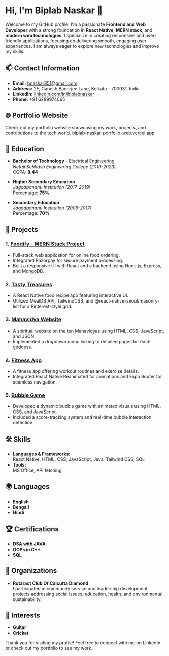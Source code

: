 # Hi, I'm Biplab Naskar 👋

Welcome to my GitHub profile! I'm a passionate **Frontend and Web Developer** with a strong foundation in **React Native**, **MERN stack**, and **modern web technologies**. I specialize in creating responsive and user-friendly applications, focusing on delivering smooth, engaging user experiences. I am always eager to explore new technologies and improve my skills.

## 📫 Contact Information
- **Email:** [bnaskar851@gmail.com](mailto:bnaskar851@gmail.com)
- **Address:** 2F, Ganesh Banerjee Lane, Kolkata - 700031, India
- **LinkedIn:** [linkedin.com/in/biplabnaskar](https://www.linkedin.com/in/biplabnaskar)
- **Phone:** +91 6289974065

## 🌐 Portfolio Website
Check out my portfolio website showcasing my work, projects, and contributions to the tech world. [biplab-naskar-portfolio-web.vercel.app](https://biplab-naskar-portfolio-web.vercel.app/#home)

## 🏫 Education
- **Bachelor of Technology** - Electrical Engineering  
  *Netaji Subhash Engineering College (2019-2023)*  
  CGPA: **8.44**

- **Higher Secondary Education**  
  *Jagadbandhu Institution (2017-2019)*  
  Percentage: **75%**

- **Secondary Education**  
  *Jagadbandhu Institution (2006-2017)*  
  Percentage: **70%**

## 🚀 Projects
### 1. [Foodify - MERN Stack Project](#)
- Full-stack web application for online food ordering.
- Integrated Razorpay for secure payment processing.
- Built a responsive UI with React and a backend using Node.js, Express, and MongoDB.

### 2. [Tasty Treasures](#)
- A React Native food recipe app featuring interactive UI.
- Utilized MealDB API, TailwindCSS, and @react-native-seoul/masonry-list for a Pinterest-style grid.

### 3. [Mahavidya Website](#)
- A spiritual website on the ten Mahavidyas using HTML, CSS, JavaScript, and JSON.
- Implemented a dropdown menu linking to detailed pages for each goddess.

### 4. [Fitness App](#)
- A fitness app offering workout routines and exercise details.
- Integrated React Native Reanimated for animations and Expo Router for seamless navigation.

### 5. [Bubble Game](#)
- Developed a dynamic bubble game with animated visuals using HTML, CSS, and JavaScript.
- Included a score-tracking system and real-time bubble interaction detection.

## 🛠 Skills
- **Languages & Frameworks:**  
  React Native, HTML, CSS, JavaScript, Java, Tailwind CSS, SQL  
- **Tools:**  
  MS Office, API fetching

## 🌍 Languages
- **English**
- **Bengali**
- **Hindi**

## 🏆 Certifications
- **DSA with JAVA**
- **OOPs in C++**
- **SQL**

## 🏢 Organizations
- **Rotaract Club Of Calcutta Diamond**  
  I participated in community service and leadership development projects addressing social issues, education, health, and environmental sustainability.

## 🎸 Interests
- **Guitar**
- **Cricket**

Thank you for visiting my profile! Feel free to connect with me on LinkedIn or check out my portfolio to see my work.

